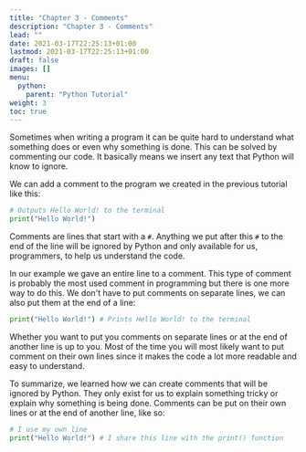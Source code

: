 ```yaml
---
title: "Chapter 3 - Comments"
description: "Chapter 3 - Comments"
lead: ""
date: 2021-03-17T22:25:13+01:00
lastmod: 2021-03-17T22:25:13+01:00
draft: false
images: []
menu: 
  python:
    parent: "Python Tutorial"
weight: 3
toc: true
---
```


Sometimes when writing a program it can be quite hard to understand what something does or even why something is done. This can be solved by commenting our code. It basically means we insert any text that Python will know to ignore. 

We can add a comment to the program we created in the previous tutorial like this:
```py
# Outputs Hello World! to the terminal
print("Hello World!")
```

Comments are lines that start with a `#`. Anything we put after this `#` to the end of the line will be ignored by Python and only available for us, programmers, to help us understand the code.

In our example we gave an entire line to a comment. This type of comment is probably the most used comment in programming but there is one more way to do this. We don't have to put comments on separate lines, we can also put them at the end of a line:
```py
print("Hello World!") # Prints Hello World! to the terminal
```

Whether you want to put you comments on separate lines or at the end of another line is up to you. Most of the time you will most likely want to put comment on their own lines since it makes the code a lot more readable and easy to understand. 

To summarize, we learned how we can create comments that will be ignored by Python. They only exist for us to explain something tricky or explain why something is being done. Comments can be put on their own lines or at the end of another line, like so:
```py
# I use my own line
print("Hello World!") # I share this line with the print() function
```
